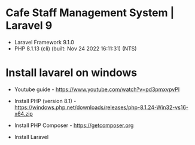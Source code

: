 
# Cafe Staff Management System | Laravel 9

- Laravel Framework 9.1.0
- PHP 8.1.13 (cli) (built: Nov 24 2022 16:11:31) (NTS)




# Install lavarel on windows

- Youtube guide - https://www.youtube.com/watch?v=pd3pmxvpvPI

- Install PHP (version 8.1) - https://windows.php.net/downloads/releases/php-8.1.24-Win32-vs16-x64.zip
- Install PHP Composer - https://getcomposer.org
- Install Laravel
